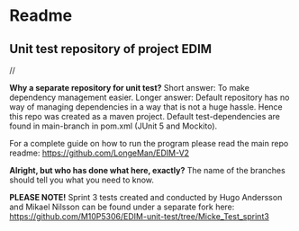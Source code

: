 # Readme
## Unit test repository of project EDIM
//


**Why a separate repository for unit test?**
Short answer: To make dependency management easier.
Longer answer: Default repository has no way of managing dependencies in a way that is not a huge hassle. Hence
this repo was created as a maven project. Default test-dependencies are found in main-branch in pom.xml (JUnit 5 and Mockito).

For a complete guide on how to run the program please read the main repo readme:
https://github.com/LongeMan/EDIM-V2


**Alright, but who has done what here, exactly?**
The name of the branches should tell you what you need to know.

**PLEASE NOTE!**
Sprint 3 tests created and conducted by Hugo Andersson and Mikael Nilsson can be found under a separate fork here:
https://github.com/M10P5306/EDIM-unit-test/tree/Micke_Test_sprint3
